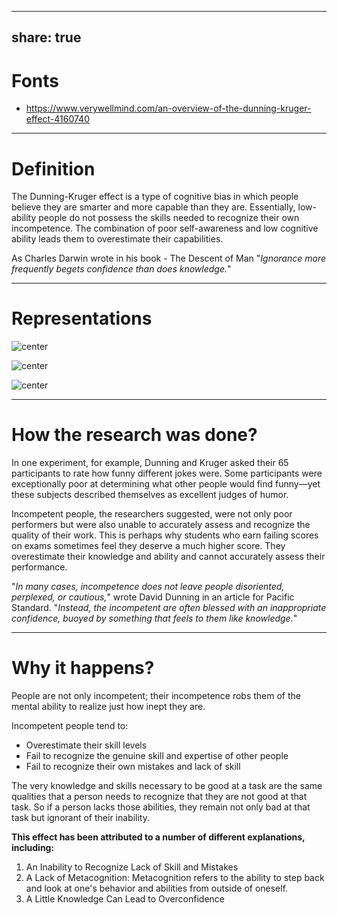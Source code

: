 
---
share: true  
---
# Fonts
- https://www.verywellmind.com/an-overview-of-the-dunning-kruger-effect-4160740

---
# Definition

The Dunning-Kruger effect is a type of cognitive bias in which people believe they are smarter and more capable than they are. Essentially, low-ability people do not possess the skills needed to recognize their own incompetence. The combination of poor self-awareness and low cognitive ability leads them to overestimate their capabilities.

As Charles Darwin wrote in his book - The Descent of Man "*Ignorance more frequently begets confidence than does knowledge.*"

---
# Representations

![ center](Dunning-Kruger%20effect%20curve.png)

![ center](Dunning-Kruger%20effect%20conviction%20knowledge.jpg)

![ center](Dunning-Kruger%20effect%20confidence%20compentece.jpg)

---
# How the research was done?

In one experiment, for example, Dunning and Kruger asked their 65 participants to rate how funny different jokes were. Some participants were exceptionally poor at determining what other people would find funny—yet these subjects described themselves as excellent judges of humor.

Incompetent people, the researchers suggested, were not only poor performers but were also unable to accurately assess and recognize the quality of their work. This is perhaps why students who earn failing scores on exams sometimes feel they deserve a much higher score. They overestimate their knowledge and ability and cannot accurately assess their performance.

"_In many cases, incompetence does not leave people disoriented, perplexed, or cautious,_" wrote David Dunning in an article for Pacific Standard. "_Instead, the incompetent are often blessed with an inappropriate confidence, buoyed by something that feels to them like knowledge._"

---
# Why it happens?

People are not only incompetent; their incompetence robs them of the mental ability to realize just how inept they are.

Incompetent people tend to:
- Overestimate their skill levels
- Fail to recognize the genuine skill and expertise of other people
- Fail to recognize their own mistakes and lack of skill

The very knowledge and skills necessary to be good at a task are the same qualities that a person needs to recognize that they are not good at that task. So if a person lacks those abilities, they remain not only bad at that task but ignorant of their inability.

**This effect has been attributed to a number of different explanations, including:**
1. An Inability to Recognize Lack of Skill and Mistakes
2. A Lack of Metacognition: Metacognition refers to the ability to step back and look at one's behavior and abilities from outside of oneself.
3. A Little Knowledge Can Lead to Overconfidence